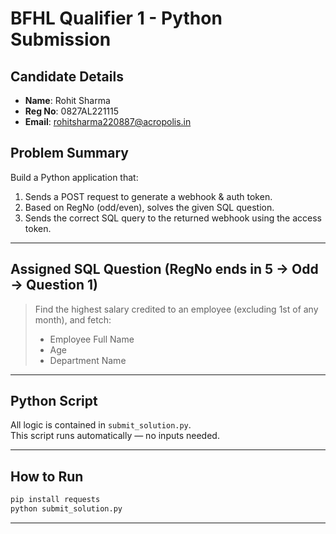 # BFHL Qualifier 1 - Python Submission

## Candidate Details
- **Name**: Rohit Sharma  
- **Reg No**: 0827AL221115  
- **Email**: rohitsharma220887@acropolis.in

## Problem Summary

Build a Python application that:

1. Sends a POST request to generate a webhook & auth token.
2. Based on RegNo (odd/even), solves the given SQL question.
3. Sends the correct SQL query to the returned webhook using the access token.

---

## Assigned SQL Question (RegNo ends in 5 → Odd → Question 1)

> Find the highest salary credited to an employee (excluding 1st of any month), and fetch:
> - Employee Full Name
> - Age
> - Department Name

---
## Python Script

All logic is contained in `submit_solution.py`.  
This script runs automatically — no inputs needed.

---

## How to Run

```bash
pip install requests
python submit_solution.py
```

---

